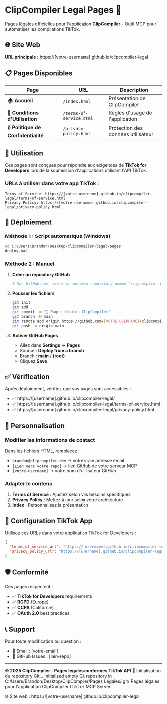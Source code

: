 # ClipCompiler Legal Pages 📄

Pages légales officielles pour l'application **ClipCompiler** - Outil MCP pour automatiser les compilations TikTok.

## 🌐 Site Web

**URL principale :** https://[votre-username].github.io/clipcompiler-legal

## 📋 Pages Disponibles

| Page | URL | Description |
|------|-----|-------------|
| 🏠 **Accueil** | `/index.html` | Présentation de ClipCompiler |
| 📜 **Conditions d'Utilisation** | `/terms-of-service.html` | Règles d'usage de l'application |
| 🔒 **Politique de Confidentialité** | `/privacy-policy.html` | Protection des données utilisateur |

## 🎯 Utilisation

Ces pages sont conçues pour répondre aux exigences de **TikTok for Developers** lors de la soumission d'applications utilisant l'API TikTok.

### URLs à utiliser dans votre app TikTok :

```
Terms of Service: https://[votre-username].github.io/clipcompiler-legal/terms-of-service.html
Privacy Policy: https://[votre-username].github.io/clipcompiler-legal/privacy-policy.html
```

## 🚀 Déploiement

### Méthode 1 : Script automatique (Windows)
```bash
cd C:\Users\Brandon\Desktop\clipcompiler-legal-pages
deploy.bat
```

### Méthode 2 : Manuel
1. **Créer un repository GitHub**
   ```bash
   # Sur GitHub.com, créez un nouveau repository nommé 'clipcompiler-legal'
   ```

2. **Pousser les fichiers**
   ```bash
   git init
   git add .
   git commit -m "📄 Pages légales ClipCompiler"
   git branch -M main
   git remote add origin https://github.com/[VOTRE-USERNAME]/clipcompiler-legal.git
   git push -u origin main
   ```

3. **Activer GitHub Pages**
   - Allez dans **Settings** → **Pages**
   - Source : **Deploy from a branch**
   - Branch : **main** / **(root)**
   - Cliquez **Save**

## ✅ Vérification

Après déploiement, vérifiez que vos pages sont accessibles :

- ✅ https://[username].github.io/clipcompiler-legal/
- ✅ https://[username].github.io/clipcompiler-legal/terms-of-service.html
- ✅ https://[username].github.io/clipcompiler-legal/privacy-policy.html

## 🔧 Personnalisation

### Modifier les informations de contact

Dans les fichiers HTML, remplacez :
- `brandon@clipcompiler.dev` → votre vraie adresse email
- `[Lien vers votre repo]` → lien GitHub de votre serveur MCP
- `[votre-username]` → votre nom d'utilisateur GitHub

### Adapter le contenu

1. **Terms of Service** : Ajustez selon vos besoins spécifiques
2. **Privacy Policy** : Mettez à jour selon votre architecture
3. **Index** : Personnalisez la présentation

## 📱 Configuration TikTok App

Utilisez ces URLs dans votre application TikTok for Developers :

```json
{
  "terms_of_service_url": "https://[username].github.io/clipcompiler-legal/terms-of-service.html",
  "privacy_policy_url": "https://[username].github.io/clipcompiler-legal/privacy-policy.html"
}
```

## 🛡️ Conformité

Ces pages respectent :
- ✅ **TikTok for Developers** requirements
- ✅ **RGPD** (Europe)
- ✅ **CCPA** (Californie)
- ✅ **OAuth 2.0** best practices

## 📞 Support

Pour toute modification ou question :
- 📧 Email : [votre-email]
- 🐙 GitHub Issues : [lien-repo]

---

**© 2025 ClipCompiler - Pages légales conformes TikTok API**
📝 Initialisation du repository Git...
Initialized empty Git repository in C:/Users/Brandon/Desktop/ClipCompiler/Pages Légales/.git/
Pages légales pour l'application ClipCompiler (TikTok MCP Server
 
🌐 Site web : https://[votre-username].github.io/clipcompiler-legal 
